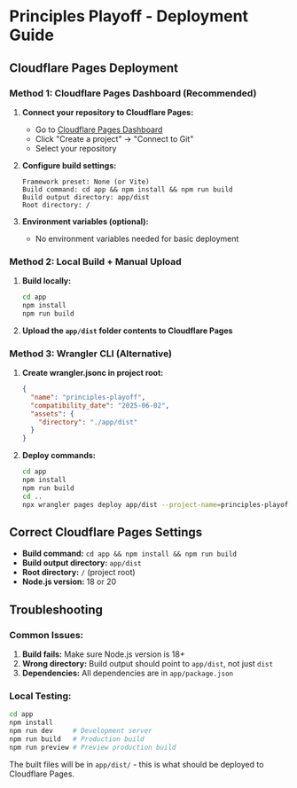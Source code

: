 # Principles Playoff - Deployment Guide

## Cloudflare Pages Deployment

### Method 1: Cloudflare Pages Dashboard (Recommended)

1. **Connect your repository to Cloudflare Pages:**
   - Go to [Cloudflare Pages Dashboard](https://dash.cloudflare.com/pages)
   - Click "Create a project" → "Connect to Git"
   - Select your repository

2. **Configure build settings:**
   ```
   Framework preset: None (or Vite)
   Build command: cd app && npm install && npm run build
   Build output directory: app/dist
   Root directory: /
   ```

3. **Environment variables (optional):**
   - No environment variables needed for basic deployment

### Method 2: Local Build + Manual Upload

1. **Build locally:**
   ```bash
   cd app
   npm install
   npm run build
   ```

2. **Upload the `app/dist` folder contents to Cloudflare Pages**

### Method 3: Wrangler CLI (Alternative)

1. **Create wrangler.jsonc in project root:**
   ```json
   {
     "name": "principles-playoff",
     "compatibility_date": "2025-06-02",
     "assets": {
       "directory": "./app/dist"
     }
   }
   ```

2. **Deploy commands:**
   ```bash
   cd app
   npm install
   npm run build
   cd ..
   npx wrangler pages deploy app/dist --project-name=principles-playoff
   ```

## Correct Cloudflare Pages Settings

- **Build command:** `cd app && npm install && npm run build`
- **Build output directory:** `app/dist`
- **Root directory:** `/` (project root)
- **Node.js version:** 18 or 20

## Troubleshooting

### Common Issues:

1. **Build fails:** Make sure Node.js version is 18+
2. **Wrong directory:** Build output should point to `app/dist`, not just `dist`
3. **Dependencies:** All dependencies are in `app/package.json`

### Local Testing:

```bash
cd app
npm install
npm run dev     # Development server
npm run build   # Production build
npm run preview # Preview production build
```

The built files will be in `app/dist/` - this is what should be deployed to Cloudflare Pages.